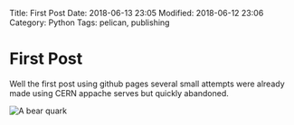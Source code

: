 Title: First Post
Date: 2018-06-13 23:05
Modified: 2018-06-12 23:06
Category: Python
Tags: pelican, publishing

# First Post
Well the first post using github pages several small attempts were already made using CERN appache serves but quickly abandoned.

![A bear quark]({filename}/images/giphy.gif)